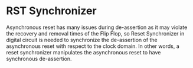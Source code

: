 # RST Synchronizer
Asynchronous reset has many issues during de-assertion as it may violate the recovery and removal times of the Flip Flop, so Reset Synchronizer in digital circuit is needed to synchronize the de-assertion of the asynchronous reset with respect to the clock domain. In other words, a reset synchronizer manipulates the asynchronous reset to have synchronous de-assertion.
